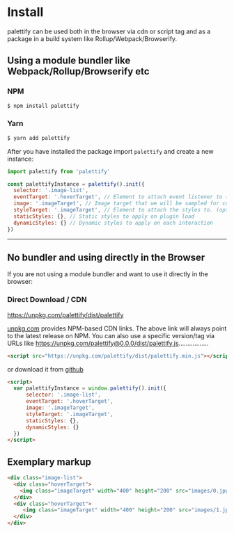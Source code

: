 # Install
palettify can be used both in the browser via cdn or script tag and as a package in a build system like Rollup/Webpack/Browserify.

## Using a module bundler like Webpack/Rollup/Browserify etc

### NPM
```bash
$ npm install palettify
```
### Yarn
```bash
$ yarn add palettify
```

After you have installed the package import `palettify` and create a new instance:

```js
import palettify from 'palettify'

const palettifyInstance = palettify().init({
  selector: '.image-list',
  eventTarget: '.hoverTarget', // Element to attach event listener to (mouseenter bt default).
  image: '.imageTarget', // Image target that we will be sampled for colors.
  styleTarget: '.imageTarget', // Element to attach the styles to. (optional) Defaults to image.
  staticStyles: {}, // Static styles to apply on plugin load
  dynamicStyles: {} // Dynamic styles to apply on each interaction
})
```
___
## No bundler and using directly in the Browser

If you are not using a module bundler and want to use it directly in the browser:

### Direct Download / CDN

https://unpkg.com/palettify/dist/palettify

[unpkg.com](https://unpkg.com) provides NPM-based CDN links. The above link will always point to the latest release on NPM. You can also use a specific version/tag via URLs like https://unpkg.com/palettify@0.0.0/dist/palettify.js.................

```html
<script src="https://unpkg.com/palettify/dist/palettify.min.js"></script>
```

or download it from [github](https://github.com/dobromir-hristov/palettify.git)

```html
<script>
  var palettifyInstance = window.palettify().init({
      selector: '.image-list',
      eventTarget: '.hoverTarget', 
      image: '.imageTarget', 
      styleTarget: '.imageTarget',
      staticStyles: {}, 
      dynamicStyles: {} 
  })
</script>

```
## Exemplary markup
```html
<div class="image-list">
  <div class="hoverTarget">
    <img class="imageTarget" width="400" height="200" src="images/0.jpg">
  </div>
  <div class="hoverTarget">
     <img class="imageTarget" width="400" height="200" src="images/1.jpg">
  </div>
</div>
```

